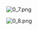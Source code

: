 # 
![0_7.png](/source/joyoi/noip2018-defense/img/aHR0cHM6Ly9pLmxvbGkubmV0LzIwMTkvMTIvMTgvNVdSdkpuVFBvY2JRVVNNLnBuZw==.png)

![0_8.png](/source/joyoi/noip2018-defense/img/aHR0cHM6Ly9pLmxvbGkubmV0LzIwMTkvMTIvMTgvZThxV3NibERRT3BaZFNNLnBuZw==.png)